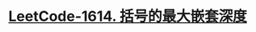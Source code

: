 # [LeetCode-1614. 括号的最大嵌套深度](https://leetcode.cn/problems/maximum-nesting-depth-of-the-parentheses/)

